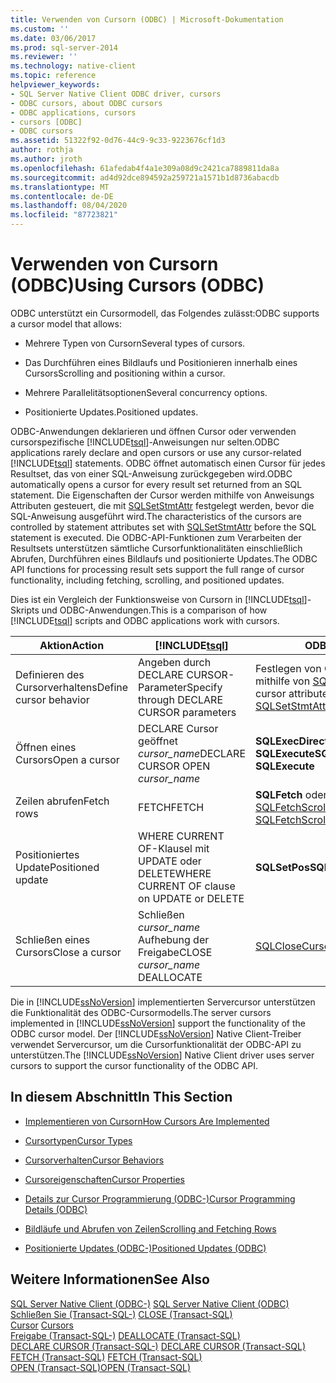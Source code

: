 ```yaml
---
title: Verwenden von Cursorn (ODBC) | Microsoft-Dokumentation
ms.custom: ''
ms.date: 03/06/2017
ms.prod: sql-server-2014
ms.reviewer: ''
ms.technology: native-client
ms.topic: reference
helpviewer_keywords:
- SQL Server Native Client ODBC driver, cursors
- ODBC cursors, about ODBC cursors
- ODBC applications, cursors
- cursors [ODBC]
- ODBC cursors
ms.assetid: 51322f92-0d76-44c9-9c33-9223676cf1d3
author: rothja
ms.author: jroth
ms.openlocfilehash: 61afedab4f4a1e309a08d9c2421ca7889811da8a
ms.sourcegitcommit: ad4d92dce894592a259721a1571b1d8736abacdb
ms.translationtype: MT
ms.contentlocale: de-DE
ms.lasthandoff: 08/04/2020
ms.locfileid: "87723821"
---
```

# <a name="using-cursors-odbc"></a><span data-ttu-id="7f19e-102">Verwenden von Cursorn (ODBC)</span><span class="sxs-lookup"><span data-stu-id="7f19e-102">Using Cursors (ODBC)</span></span>
  <span data-ttu-id="7f19e-103">ODBC unterstützt ein Cursormodell, das Folgendes zulässt:</span><span class="sxs-lookup"><span data-stu-id="7f19e-103">ODBC supports a cursor model that allows:</span></span>  
  
-   <span data-ttu-id="7f19e-104">Mehrere Typen von Cursorn</span><span class="sxs-lookup"><span data-stu-id="7f19e-104">Several types of cursors.</span></span>  
  
-   <span data-ttu-id="7f19e-105">Das Durchführen eines Bildlaufs und Positionieren innerhalb eines Cursors</span><span class="sxs-lookup"><span data-stu-id="7f19e-105">Scrolling and positioning within a cursor.</span></span>  
  
-   <span data-ttu-id="7f19e-106">Mehrere Parallelitätsoptionen</span><span class="sxs-lookup"><span data-stu-id="7f19e-106">Several concurrency options.</span></span>  
  
-   <span data-ttu-id="7f19e-107">Positionierte Updates.</span><span class="sxs-lookup"><span data-stu-id="7f19e-107">Positioned updates.</span></span>  
  
 <span data-ttu-id="7f19e-108">ODBC-Anwendungen deklarieren und öffnen Cursor oder verwenden cursorspezifische [!INCLUDE[tsql](../../includes/tsql-md.md)]-Anweisungen nur selten.</span><span class="sxs-lookup"><span data-stu-id="7f19e-108">ODBC applications rarely declare and open cursors or use any cursor-related [!INCLUDE[tsql](../../includes/tsql-md.md)] statements.</span></span> <span data-ttu-id="7f19e-109">ODBC öffnet automatisch einen Cursor für jedes Resultset, das von einer SQL-Anweisung zurückgegeben wird.</span><span class="sxs-lookup"><span data-stu-id="7f19e-109">ODBC automatically opens a cursor for every result set returned from an SQL statement.</span></span> <span data-ttu-id="7f19e-110">Die Eigenschaften der Cursor werden mithilfe von Anweisungs Attributen gesteuert, die mit [SQLSetStmtAttr](../native-client-odbc-api/sqlsetstmtattr.md) festgelegt werden, bevor die SQL-Anweisung ausgeführt wird.</span><span class="sxs-lookup"><span data-stu-id="7f19e-110">The characteristics of the cursors are controlled by statement attributes set with [SQLSetStmtAttr](../native-client-odbc-api/sqlsetstmtattr.md) before the SQL statement is executed.</span></span> <span data-ttu-id="7f19e-111">Die ODBC-API-Funktionen zum Verarbeiten der Resultsets unterstützen sämtliche Cursorfunktionalitäten einschließlich Abrufen, Durchführen eines Bildlaufs und positionierte Updates.</span><span class="sxs-lookup"><span data-stu-id="7f19e-111">The ODBC API functions for processing result sets support the full range of cursor functionality, including fetching, scrolling, and positioned updates.</span></span>  
  
 <span data-ttu-id="7f19e-112">Dies ist ein Vergleich der Funktionsweise von Cursorn in [!INCLUDE[tsql](../../includes/tsql-md.md)]-Skripts und ODBC-Anwendungen.</span><span class="sxs-lookup"><span data-stu-id="7f19e-112">This is a comparison of how [!INCLUDE[tsql](../../includes/tsql-md.md)] scripts and ODBC applications work with cursors.</span></span>  
  
|<span data-ttu-id="7f19e-113">Aktion</span><span class="sxs-lookup"><span data-stu-id="7f19e-113">Action</span></span>|[!INCLUDE[tsql](../../includes/tsql-md.md)]|<span data-ttu-id="7f19e-114">ODBC</span><span class="sxs-lookup"><span data-stu-id="7f19e-114">ODBC</span></span>|  
|------------|------------------------|----------|  
|<span data-ttu-id="7f19e-115">Definieren des Cursorverhaltens</span><span class="sxs-lookup"><span data-stu-id="7f19e-115">Define cursor behavior</span></span>|<span data-ttu-id="7f19e-116">Angeben durch DECLARE CURSOR-Parameter</span><span class="sxs-lookup"><span data-stu-id="7f19e-116">Specify through DECLARE CURSOR parameters</span></span>|<span data-ttu-id="7f19e-117">Festlegen von Cursor Attributen mithilfe von [SQLSetStmtAttr](../native-client-odbc-api/sqlsetstmtattr.md)</span><span class="sxs-lookup"><span data-stu-id="7f19e-117">Set cursor attributes by using [SQLSetStmtAttr](../native-client-odbc-api/sqlsetstmtattr.md)</span></span>|  
|<span data-ttu-id="7f19e-118">Öffnen eines Cursors</span><span class="sxs-lookup"><span data-stu-id="7f19e-118">Open a cursor</span></span>|<span data-ttu-id="7f19e-119">DECLARE Cursor geöffnet *cursor_name*</span><span class="sxs-lookup"><span data-stu-id="7f19e-119">DECLARE CURSOR OPEN *cursor_name*</span></span>|<span data-ttu-id="7f19e-120">**SQLExecDirect** oder **SQLExecute**</span><span class="sxs-lookup"><span data-stu-id="7f19e-120">**SQLExecDirect** or **SQLExecute**</span></span>|  
|<span data-ttu-id="7f19e-121">Zeilen abrufen</span><span class="sxs-lookup"><span data-stu-id="7f19e-121">Fetch rows</span></span>|<span data-ttu-id="7f19e-122">FETCH</span><span class="sxs-lookup"><span data-stu-id="7f19e-122">FETCH</span></span>|<span data-ttu-id="7f19e-123">**SQLFetch** oder [SQLFetchScroll](../native-client-odbc-api/sqlfetchscroll.md)</span><span class="sxs-lookup"><span data-stu-id="7f19e-123">**SQLFetch** or [SQLFetchScroll](../native-client-odbc-api/sqlfetchscroll.md)</span></span>|  
|<span data-ttu-id="7f19e-124">Positioniertes Update</span><span class="sxs-lookup"><span data-stu-id="7f19e-124">Positioned update</span></span>|<span data-ttu-id="7f19e-125">WHERE CURRENT OF-Klausel mit UPDATE oder DELETE</span><span class="sxs-lookup"><span data-stu-id="7f19e-125">WHERE CURRENT OF clause on UPDATE or DELETE</span></span>|<span data-ttu-id="7f19e-126">**SQLSetPos**</span><span class="sxs-lookup"><span data-stu-id="7f19e-126">**SQLSetPos**</span></span>|  
|<span data-ttu-id="7f19e-127">Schließen eines Cursors</span><span class="sxs-lookup"><span data-stu-id="7f19e-127">Close a cursor</span></span>|<span data-ttu-id="7f19e-128">Schließen *cursor_name* Aufhebung der Freigabe</span><span class="sxs-lookup"><span data-stu-id="7f19e-128">CLOSE *cursor_name* DEALLOCATE</span></span>|[<span data-ttu-id="7f19e-129">SQLCloseCursor</span><span class="sxs-lookup"><span data-stu-id="7f19e-129">SQLCloseCursor</span></span>](../native-client-odbc-api/sqlclosecursor.md)|  
  
 <span data-ttu-id="7f19e-130">Die in [!INCLUDE[ssNoVersion](../../includes/ssnoversion-md.md)] implementierten Servercursor unterstützen die Funktionalität des ODBC-Cursormodells.</span><span class="sxs-lookup"><span data-stu-id="7f19e-130">The server cursors implemented in [!INCLUDE[ssNoVersion](../../includes/ssnoversion-md.md)] support the functionality of the ODBC cursor model.</span></span> <span data-ttu-id="7f19e-131">Der [!INCLUDE[ssNoVersion](../../includes/ssnoversion-md.md)] Native Client-Treiber verwendet Servercursor, um die Cursorfunktionalität der ODBC-API zu unterstützen.</span><span class="sxs-lookup"><span data-stu-id="7f19e-131">The [!INCLUDE[ssNoVersion](../../includes/ssnoversion-md.md)] Native Client driver uses server cursors to support the cursor functionality of the ODBC API.</span></span>  
  
## <a name="in-this-section"></a><span data-ttu-id="7f19e-132">In diesem Abschnitt</span><span class="sxs-lookup"><span data-stu-id="7f19e-132">In This Section</span></span>  
  
-   [<span data-ttu-id="7f19e-133">Implementieren von Cursorn</span><span class="sxs-lookup"><span data-stu-id="7f19e-133">How Cursors Are Implemented</span></span>](implementation/how-cursors-are-implemented.md)  
  
-   [<span data-ttu-id="7f19e-134">Cursortypen</span><span class="sxs-lookup"><span data-stu-id="7f19e-134">Cursor Types</span></span>](cursor-types.md)  
  
-   [<span data-ttu-id="7f19e-135">Cursorverhalten</span><span class="sxs-lookup"><span data-stu-id="7f19e-135">Cursor Behaviors</span></span>](cursor-behaviors.md)  
  
-   [<span data-ttu-id="7f19e-136">Cursoreigenschaften</span><span class="sxs-lookup"><span data-stu-id="7f19e-136">Cursor Properties</span></span>](properties/cursor-properties.md)  
  
-   [<span data-ttu-id="7f19e-137">Details zur Cursor Programmierung &#40;ODBC-&#41;</span><span class="sxs-lookup"><span data-stu-id="7f19e-137">Cursor Programming Details &#40;ODBC&#41;</span></span>](programming/cursor-programming-details-odbc.md)  
  
-   [<span data-ttu-id="7f19e-138">Bildläufe und Abrufen von Zeilen</span><span class="sxs-lookup"><span data-stu-id="7f19e-138">Scrolling and Fetching Rows</span></span>](../native-client-ole-db-rowsets/fetching-rows.md)  
  
-   [<span data-ttu-id="7f19e-139">Positionierte Updates &#40;ODBC-&#41;</span><span class="sxs-lookup"><span data-stu-id="7f19e-139">Positioned Updates &#40;ODBC&#41;</span></span>](positioned-updates-odbc.md)  
  
## <a name="see-also"></a><span data-ttu-id="7f19e-140">Weitere Informationen</span><span class="sxs-lookup"><span data-stu-id="7f19e-140">See Also</span></span>  
 <span data-ttu-id="7f19e-141">[SQL Server Native Client &#40;ODBC-&#41;](../native-client/odbc/sql-server-native-client-odbc.md) </span><span class="sxs-lookup"><span data-stu-id="7f19e-141">[SQL Server Native Client &#40;ODBC&#41;](../native-client/odbc/sql-server-native-client-odbc.md) </span></span>  
 <span data-ttu-id="7f19e-142">[Schließen Sie &#40;Transact-SQL-&#41;](/sql/t-sql/language-elements/close-transact-sql) </span><span class="sxs-lookup"><span data-stu-id="7f19e-142">[CLOSE &#40;Transact-SQL&#41;](/sql/t-sql/language-elements/close-transact-sql) </span></span>  
 <span data-ttu-id="7f19e-143">[Cursor](../../relational-databases/cursors.md) </span><span class="sxs-lookup"><span data-stu-id="7f19e-143">[Cursors](../../relational-databases/cursors.md) </span></span>  
 <span data-ttu-id="7f19e-144">[Freigabe &#40;Transact-SQL-&#41;](/sql/t-sql/language-elements/deallocate-transact-sql) </span><span class="sxs-lookup"><span data-stu-id="7f19e-144">[DEALLOCATE &#40;Transact-SQL&#41;](/sql/t-sql/language-elements/deallocate-transact-sql) </span></span>  
 <span data-ttu-id="7f19e-145">[DECLARE CURSOR &#40;Transact-SQL-&#41;](/sql/t-sql/language-elements/declare-cursor-transact-sql) </span><span class="sxs-lookup"><span data-stu-id="7f19e-145">[DECLARE CURSOR &#40;Transact-SQL&#41;](/sql/t-sql/language-elements/declare-cursor-transact-sql) </span></span>  
 <span data-ttu-id="7f19e-146">[FETCH &#40;Transact-SQL&#41;](/sql/t-sql/language-elements/fetch-transact-sql) </span><span class="sxs-lookup"><span data-stu-id="7f19e-146">[FETCH &#40;Transact-SQL&#41;](/sql/t-sql/language-elements/fetch-transact-sql) </span></span>  
 [<span data-ttu-id="7f19e-147">OPEN &#40;Transact-SQL&#41;</span><span class="sxs-lookup"><span data-stu-id="7f19e-147">OPEN &#40;Transact-SQL&#41;</span></span>](/sql/t-sql/language-elements/open-transact-sql)  
  
  
